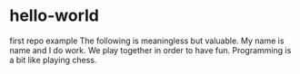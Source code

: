 # hello-world
first repo example
The following is meaningless but valuable. My name is name and I do work. We play together in order to have fun. 
Programming is a bit like playing chess.

